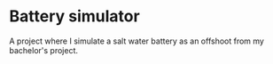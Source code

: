# Battery simulator
A project where I simulate a salt water battery as an offshoot from my bachelor's project.
